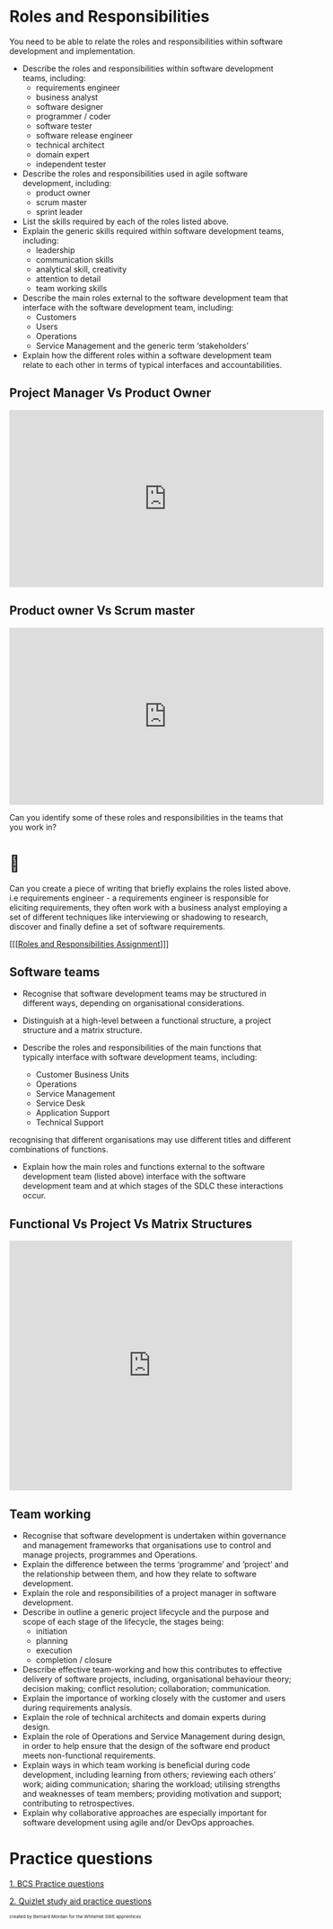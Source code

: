 # Roles and Responsibilities

You need to be able to relate the roles and responsibilities within software development and implementation.

*   Describe the roles and responsibilities within software development teams, including:
    *   requirements engineer
    *   business analyst
    *   software designer
    *   programmer / coder
    *   software tester
    *   software release engineer
    *   technical architect
    *   domain expert
    *   independent tester
*   Describe the roles and responsibilities used in agile software development, including:
    *   product owner
    *   scrum master
    *   sprint leader
*   List the skills required by each of the roles listed above.
*   Explain the generic skills required within software development teams, including:
    *   leadership
    *   communication skills
    *   analytical skill, creativity
    *   attention to detail
    *   team working skills
*   Describe the main roles external to the software development team that interface with the software development team, including:
    *   Customers
    *   Users
    *   Operations
    *   Service Management and the generic term ‘stakeholders’
*   Explain how the different roles within a software development team relate to each other in terms of typical interfaces and accountabilities.

## Project Manager Vs Product Owner

<iframe width="560" height="315" src="https://www.youtube.com/embed/bEyz2jE43kY" frameborder="0" allow="accelerometer; autoplay; encrypted-media; gyroscope; picture-in-picture" allowfullscreen></iframe>

## Product owner Vs Scrum master

<iframe width="560" height="315" src="https://www.youtube.com/embed/WBNE5jdsx1g" frameborder="0" allow="accelerometer; autoplay; encrypted-media; gyroscope; picture-in-picture" allowfullscreen></iframe>

Can you identify some of these roles and responsibilities in the teams that you work in?

# 🤔

Can you create a piece of writing that briefly explains the roles listed above. i.e requirements engineer - a requirements engineer is responsible for eliciting requirements, they often work with a business analyst employing a set of different techniques like interviewing or shadowing to research, discover and finally define a set of software requirements. 

[[[[Roles and Responsibilities Assignment](https://applied.whitehat.org.uk/mod/assign/view.php?id=8000&action=editsubmission)]]]

## Software teams

*   Recognise that software development teams may be structured in different ways, depending on organisational considerations.

*   Distinguish at a high-level between a functional structure, a project structure and a matrix structure.

*   Describe the roles and responsibilities of the main functions that typically interface with software development teams, including:

    *   Customer Business Units
    *   Operations
    *   Service Management
    *   Service Desk
    *   Application Support
    *   Technical Support

recognising that different organisations may use different titles and different combinations of functions.

*   Explain how the main roles and functions external to the software development team (listed above) interface with the software development team and at which stages of the SDLC these interactions occur.

## Functional Vs Project Vs Matrix Structures

<iframe src="https://docs.google.com/presentation/d/e/2PACX-1vQ5LwfgrXbRWI4mbaN37yZqZJ2FlPWiy8u38-kjhItcP68J-3tc8KGsw3YCtqET3JRFqhP6pOGIEZPS/embed?start=false&amp;loop=false&amp;delayms=3000" frameborder="0" width="100%" height="444" allowfullscreen="true" mozallowfullscreen="true" webkitallowfullscreen="true"></iframe>

## Team working

*   Recognise that software development is undertaken within governance and management frameworks that organisations use to control and manage projects, programmes and Operations.
*   Explain the difference between the terms ‘programme’ and ‘project’ and the relationship between them, and how they relate to software development.
*   Explain the role and responsibilities of a project manager in software development.
*   Describe in outline a generic project lifecycle and the purpose and scope of each stage of the lifecycle, the stages being:
    *   initiation
    *   planning
    *   execution
    *   completion / closure
*   Describe effective team-working and how this contributes to effective delivery of software projects, including, organisational behaviour theory; decision making; conflict resolution; collaboration; communication.
*   Explain the importance of working closely with the customer and users during requirements analysis.
*   Explain the role of technical architects and domain experts during design.
*   Explain the role of Operations and Service Management during design, in order to help ensure that the design of the software end product meets non-functional requirements.
*   Explain ways in which team working is beneficial during code development, including learning from others; reviewing each others’ work; aiding communication; sharing the workload; utilising strengths and weaknesses of team members; providing motivation and support; contributing to retrospectives.
*   Explain why collaborative approaches are especially important for software development using agile and/or DevOps approaches.

# Practice questions

[1. BCS Practice questions](https://applied.whitehat.org.uk/mod/quiz/view.php?id=5431)

[2. Quizlet study aid practice questions](https://quizlet.com/410361547/learn)

<small style="font-size:0.5rem">created by Bernard Mordan for the WhiteHat SWE apprentices</small>